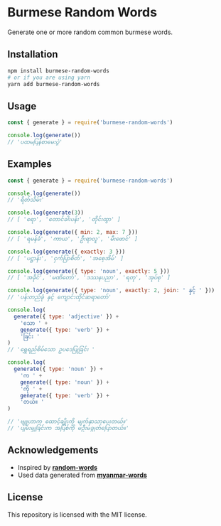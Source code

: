# Burmese Random Words

Generate one or more random common burmese words.

## Installation

```bash
npm install burmese-random-words
# or if you are using yarn
yarn add burmese-random-words
```

## Usage

```js
const { generate } = require('burmese-random-words')

console.log(generate())
// 'ပထမပြန်စာမေးပွဲ'
```

## Examples

```js
const { generate } = require('burmese-random-words')

console.log(generate())
// 'ရိတ်သိမ်း'

console.log(generate(3))
// [ 'ရော', 'တောင်ခါးပန်း', 'တိုင်းထွာ' ]

console.log(generate({ min: 2, max: 7 }))
// [ 'ရမန်ခံ', 'ကာယ', 'ဦးရာလူ', 'မီးဖောင်' ]

console.log(generate({ exactly: 3 }))
// [ 'ပဋ္ဌာန်း', 'ငှက်ပြာစိတ်', 'အစေ့အိမ်' ]

console.log(generate({ type: 'noun', exactly: 5 }))
// [ 'အခိုင်', 'မဏိတော်', 'ဒဿနပညာ', 'ရတု', 'အုပ်စု' ]

console.log(generate({ type: 'noun', exactly: 2, join: ' နှင့် ' }))
// 'ပန်းတည်ခုံ နှင့် ကျောင်းထိုင်ဆရာတော်'

console.log(
  generate({ type: 'adjective' }) +
    'သော ' +
    generate({ type: 'verb' }) +
    'ခြင်း '
)
// 'ရွှေရည်စိမ်သော ဥပဒေပြုခြင်း '

console.log(
  generate({ type: 'noun' }) +
    'က ' +
    generate({ type: 'noun' }) +
    'ကို ' +
    generate({ type: 'verb' }) +
    'တယ်။ '
)

// 'ဗျူဟာက ထောင့်ချိုးကို မျက်နှာသာပေးတယ်။'
// 'ပျမ်းမျှခြင်းက အပြစ်ကို မဦးမချွတ်ပြောတယ်။'
```

## Acknowledgements

- Inspired by [**random-words**](https://github.com/punkave/random-words)
- Used data generated from [**myanmar-words**](https://github.com/myanmartools/myanmar-words)

## License

This repository is licensed with the MIT license.
